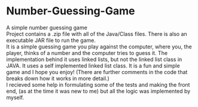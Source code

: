 # Number-Guessing-Game
A simple number guessing game <br />
Project contains a .zip file with all of the Java/Class files. There is also an executable JAR file to run the game. <br />
It is a simple guessing game you play against the computer, where you, the player, thinks of a number and the computer tries to guess it. The implementation behind it uses linked lists, but not the linked list class in JAVA. It uses a self implemented linked list class. It is a fun and simple game and I hope you enjoy! (There are further comments in the code that breaks down how it works in more detail.) <br />
I recieved some help in formulating some of the tests and making the front end, (as at the time it was new to me) but all the logic was implemented by myself.
